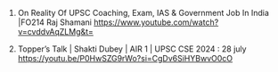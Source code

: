 
1. On Reality Of UPSC Coaching, Exam, IAS & Government Job In India |FO214 Raj Shamani 
https://www.youtube.com/watch?v=cvddvAqZLMg&t=

2. Topper’s Talk | Shakti Dubey | AIR 1 | UPSC CSE 2024  : 28 july
https://youtu.be/P0HwSZG9rWo?si=CgDv6SiHYBwvO0cO